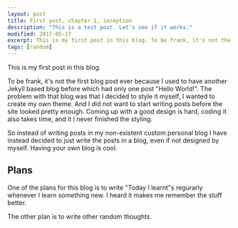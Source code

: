 ```yaml
---
layout: post
title: First post, chapter 1, inception
description: "This is a test post. Let's see if it works."
modified: 2017-05-17
excerpt: This is my first post in this blog. To be frank, it's not the first blog post ever because I used to have another Jekyll based blog before which had only one post "Hello World!". The problem with that blog was that I decided to style it myself, I wanted to...
tags: [random]
---
```


This is my first post in this blog. 

To be frank, it's not the first blog post ever because I used to have another Jekyll based blog before which had only one post "Hello World!". The problem with that blog was that I decided to style it myself, I wanted to create my own theme. And I did not want to start writing posts before the site looked pretty enough. Coming up with a good design is hard, coding it also takes time, and it I never finished the styling.  

So instead of writing posts in my non-existent custom personal blog I have instead decided to just write the posts in a blog, even if not designed by myself. Having your own blog is cool.

## Plans ## 

One of the plans for this blog is to write "Today I learnt"s regurarly whenever I learn something new. I heard it makes me remember the stuff better. 

The other plan is to write other random thoughts. 